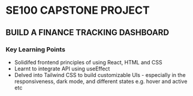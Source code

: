 # SE100 CAPSTONE PROJECT

## BUILD A FINANCE TRACKING DASHBOARD

### Key Learning Points

- Solidifed frontend principles of using React, HTML and CSS
- Learnt to integrate API using useEffect
- Delved into Tailwind CSS to build customizable UIs - especially in the responsiveness, dark mode, and different states e.g. hover and active etc
